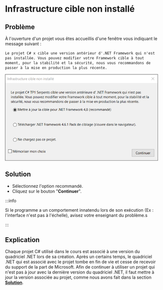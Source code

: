 # Infrastructure cible non installé

## Problème

À l'ouverture d'un projet vous êtes accueillis d'une fenêtre vous indiquant le message suivant : 

```
Le projet C# x cible une version antérieur d'.NET Framework qui n'est pas installée. Vous pouvez modifier votre Framework cible à tout moment, pour la stabilité et la sécurité, nous vous recommandons de passer à la mise en production la plus récente.
```

![Infrastructure cible non installé](./_02-infrastructure-cible-non-installe/_infrastructure-cible-non-installe.PNG)

## Solution

- Sélectionnez l'option recommandé.
- Cliquez sur le bouton "**Continuer**".

:::info

Si le programme a un comportement innatendu lors de son exécution (Ex : l'interface n'est pas à l'échelle), avisez votre enseignant du problème.s

:::

## Explication

Chaque projet C# utilisé dans le cours est associé à une version du quadriciel .NET lors de sa création. Après un certains temps, le quadriciel .NET qui est associé avec le projet tombe en fin de vie et cesse de recevoir du support de la part de Microsoft. Afin de continuer à utiliser un projet qui n'est pas à jour avec la dernière version du quadriciel .NET, il faut mettre à jour la version associée au projet, comme nous avons fait dans la section **[Solution](#solution)**.
